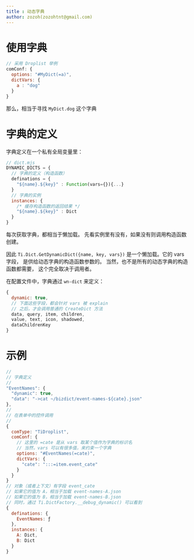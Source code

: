```yaml
---
title : 动态字典
author: zozoh(zozohtnt@gmail.com)
---
```


# 使用字典 

```js
// 采用 Droplist 举例
comConf: {
  options: "#MyDict(=a)",
  dictVars: {
    a : "dog"
  }
}
```

那么，相当于寻找 `MyDict.dog` 这个字典

# 字典的定义

字典定义在一个私有全局变量里：

```js
// dict.mjs
DYNAMIC_DICTS = {
  // 字典的定义（构造函数）
  definations = {
    "${name}.${key}" : Function(vars={}){...}
  }
  // 字典的实例
  instances: {
    /* 缓存构造函数的返回结果 */
    "${name}.${key}" : Dict
  }
}
```

每次获取字典，都相当于懒加载。 先看实例里有没有，如果没有则调用构造函数创建。

因此 `Ti.Dict.GetDynamicDict({name, key, vars})` 是一个懒加载。它的 vars 字段，
是供给动态字典的构造函数参数的。 当然，也不是所有的动态字典的构造函数都需要，
这个完全取决于调用者。

在配置文件中，字典通过 `wn-dict` 来定义：

```js
{
  dynamic: true,
  // 下面这些字段，都会针对 vars 被 explain
  // 之后，才会调用普通的 CreateDict 方法
  data, query, item, children,
  value, text, icon, shadowed,
  dataChildrenKey
}
```

# 示例

```js
//
// 字典定义
//
"EventNames": {
  "dynamic": true,
  "data": "->cat ~/bizdict/event-names-${cate}.json"
},
//
// 在表单中的控件调用
//
{
  comType: "TiDroplist",
  comConf: {
    // 这里的 =cate 是从 vars 取某个值作为字典的标识名
    // 当然，vars 可以有很多值，来约束一个字典
    options: "#EventNames(=cate)",
    dictVars: {
      "cate": ":::=item.event_cate"
    }
  }
}
// 对象（或者上下文）有字段 event_cate
// 如果它的值为 A，相当于加载 event-names-A.json
// 如果它的值为 B，相当于加载 event-names-B.json
// 同时，通过 Ti.DictFactory.__debug_dynamic() 可以看到
{
  definations: {
    EventNames: ƒ
  },
  instances: {
    A: Dict,
    B: Dict
  }
}
```


